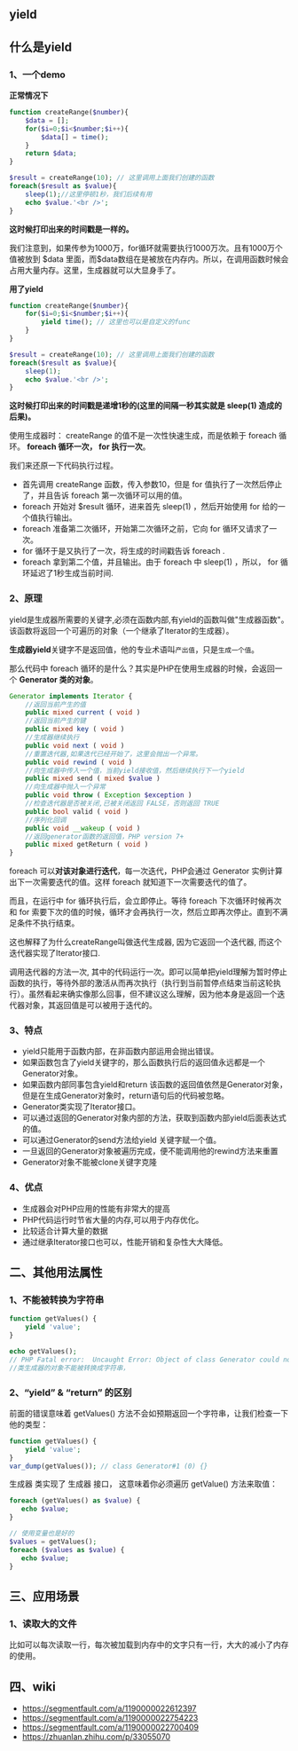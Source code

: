 ## yield

## 什么是yield
### 1、一个demo
**正常情况下**
```php
function createRange($number){
    $data = [];
    for($i=0;$i<$number;$i++){
        $data[] = time();
    }
    return $data;
}

$result = createRange(10); // 这里调用上面我们创建的函数
foreach($result as $value){
    sleep(1);//这里停顿1秒，我们后续有用
    echo $value.'<br />';
}
```
**这时候打印出来的时间戳是一样的。**

我们注意到，如果传参为1000万，for循环就需要执行1000万次。且有1000万个值被放到 \$data 里面，而\$data数组在是被放在内存内。所以，在调用函数时候会占用大量内存。这里，生成器就可以大显身手了。

**用了yield**

```php
function createRange($number){
    for($i=0;$i<$number;$i++){
        yield time(); // 这里也可以是自定义的func
    }
}

$result = createRange(10); // 这里调用上面我们创建的函数
foreach($result as $value){
    sleep(1);
    echo $value.'<br />';
}
```
**这时候打印出来的时间戳是递增1秒的(这里的间隔一秒其实就是 sleep(1) 造成的后果)。**

使用生成器时： createRange 的值不是一次性快速生成，而是依赖于 foreach 循环。 **foreach 循环一次， for 执行一次**。

我们来还原一下代码执行过程。
* 首先调用 createRange 函数，传入参数10，但是 for 值执行了一次然后停止了，并且告诉 foreach 第一次循环可以用的值。
* foreach 开始对 $result 循环，进来首先 sleep(1) ，然后开始使用 for 给的一个值执行输出。
* foreach 准备第二次循环，开始第二次循环之前，它向 for 循环又请求了一次。
* for 循环于是又执行了一次，将生成的时间戳告诉 foreach .
* foreach 拿到第二个值，并且输出。由于 foreach 中 sleep(1) ，所以， for 循环延迟了1秒生成当前时间.

### 2、原理
yield是生成器所需要的关键字,必须在函数内部,有yield的函数叫做"生成器函数"。该函数将返回一个可遍历的对象（一个继承了Iterator的生成器）。

**生成器yield**关键字不是返回值，他的专业术语叫`产出值`，只是`生成一个值`。

那么代码中 foreach 循环的是什么？其实是PHP在使用生成器的时候，会返回一个 **Generator 类的对象**。

```php
Generator implements Iterator {
    //返回当前产生的值
    public mixed current ( void )
    //返回当前产生的键
    public mixed key ( void )
    //生成器继续执行
    public void next ( void )
    //重置迭代器,如果迭代已经开始了，这里会抛出一个异常。
    public void rewind ( void )
    //向生成器中传入一个值，当前yield接收值，然后继续执行下一个yield
    public mixed send ( mixed $value )
    //向生成器中抛入一个异常
    public void throw ( Exception $exception )
    //检查迭代器是否被关闭,已被关闭返回 FALSE，否则返回 TRUE
    public bool valid ( void )
    //序列化回调
    public void __wakeup ( void )
    //返回generator函数的返回值，PHP version 7+
    public mixed getReturn ( void )
}
``` 

foreach 可以**对该对象进行迭代**，每一次迭代，PHP会通过 Generator 实例计算出下一次需要迭代的值。这样 foreach 就知道下一次需要迭代的值了。

而且，在运行中 for 循环执行后，会立即停止。等待 foreach 下次循环时候再次和 for 索要下次的值的时候，循环才会再执行一次，然后立即再次停止。直到不满足条件不执行结束。

这也解释了为什么createRange叫做迭代生成器, 因为它返回一个迭代器, 而这个迭代器实现了Iterator接口.

调用迭代器的方法一次, 其中的代码运行一次。即可以简单把yield理解为暂时停止函数的执行，等待外部的激活从而再次执行（执行到当前暂停点结束当前这轮执行）。虽然看起来确实像那么回事，但不建议这么理解，因为他本身是返回一个迭代器对象，其返回值是可以被用于迭代的。

### 3、特点
* yield只能用于函数内部，在非函数内部运用会抛出错误。
* 如果函数包含了yield关键字的，那么函数执行后的返回值永远都是一个Generator对象。
* 如果函数内部同事包含yield和return 该函数的返回值依然是Generator对象，但是在生成Generator对象时，return语句后的代码被忽略。
* Generator类实现了Iterator接口。
* 可以通过返回的Generator对象内部的方法，获取到函数内部yield后面表达式的值。
* 可以通过Generator的send方法给yield 关键字赋一个值。
* 一旦返回的Generator对象被遍历完成，便不能调用他的rewind方法来重置
* Generator对象不能被clone关键字克隆

### 4、优点
* 生成器会对PHP应用的性能有非常大的提高
* PHP代码运行时节省大量的内存,可以用于内存优化。
* 比较适合计算大量的数据
* 通过继承Iterator接口也可以，性能开销和复杂性大大降低。

## 二、其他用法属性
### 1、不能被转换为字符串
```php
function getValues() {
    yield 'value';
}

echo getValues();
// PHP Fatal error:  Uncaught Error: Object of class Generator could not be converted to string 
//类生成器的对象不能被转换成字符串， 
```
### 2、“yield” & “return” 的区别
前面的错误意味着 getValues() 方法不会如预期返回一个字符串，让我们检查一下他的类型：
```php
function getValues() {
    yield 'value';
}
var_dump(getValues()); // class Generator#1 (0) {}
```
生成器 类实现了 生成器 接口， 这意味着你必须遍历 getValue() 方法来取值：

```php
foreach (getValues() as $value) {
   echo $value;
}

// 使用变量也是好的
$values = getValues();
foreach ($values as $value) {
   echo $value;
}
```

## 三、应用场景
### 1、读取大的文件
比如可以每次读取一行，每次被加载到内存中的文字只有一行，大大的减小了内存的使用。

## 四、wiki
* https://segmentfault.com/a/1190000022612397
* https://segmentfault.com/a/1190000022754223
* https://segmentfault.com/a/1190000022700409
* https://zhuanlan.zhihu.com/p/33055070
